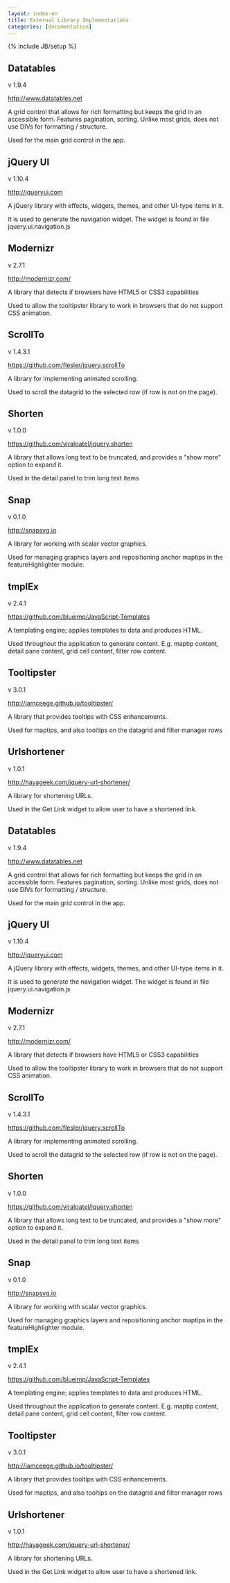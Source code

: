 ```yaml
---
layout: index-en
title: External Library Implementations
categories: [documentation]
---
```

{% include JB/setup %}


## Datatables
v 1.9.4

<http://www.datatables.net>

A grid control that allows for rich formatting but keeps the grid in an accessible form.  Features pagination, sorting. Unlike most grids, does not use DIVs for formatting / structure.

Used for the main grid control in the app.


## jQuery UI
v 1.10.4

<http://jqueryui.com>

A jQuery library with effects, widgets, themes, and other UI-type items in it.

It is used to generate the navigation widget.  The widget is found in file jquery.ui.navigation.js


## Modernizr
v 2.7.1

<http://modernizr.com/>

A library that detects if browsers have HTML5 or CSS3 capabilities

Used to allow the tooltipster library to work in browsers that do not support CSS animation.


## ScrollTo
v 1.4.3.1

<https://github.com/flesler/jquery.scrollTo>

A library for implementing animated scrolling.

Used to scroll the datagrid to the selected row (if row is not on the page).


## Shorten
v 1.0.0

<https://github.com/viralpatel/jquery.shorten>

A library that allows long text to be truncated, and provides a "show more" option to expand it.

Used in the detail panel to trim long text items


## Snap
v 0.1.0

<http://snapsvg.io>

A library for working with scalar vector graphics.

Used for managing graphics layers and repositioning anchor maptips in the featureHighlighter module.


## tmplEx
v 2.4.1

<https://github.com/blueimp/JavaScript-Templates>

A templating engine; applies templates to data and produces HTML.

Used throughout the application to generate content.  E.g. maptip content, detail pane content, grid cell content, filter row content.


## Tooltipster
v 3.0.1

<http://iamceege.github.io/tooltipster/>

A library that provides tooltips with CSS enhancements.

Used for maptips, and also tooltips on the datagrid and filter manager rows


## Urlshortener
v 1.0.1

<http://hayageek.com/jquery-url-shortener/>

A library for shortening URLs.

Used in the Get Link widget to allow user to have a shortened link.


## Datatables
v 1.9.4

<http://www.datatables.net>

A grid control that allows for rich formatting but keeps the grid in an accessible form.  Features pagination, sorting. Unlike most grids, does not use DIVs for formatting / structure.

Used for the main grid control in the app.


## jQuery UI
v 1.10.4

<http://jqueryui.com>

A jQuery library with effects, widgets, themes, and other UI-type items in it.

It is used to generate the navigation widget.  The widget is found in file jquery.ui.navigation.js


## Modernizr
v 2.7.1

<http://modernizr.com/>

A library that detects if browsers have HTML5 or CSS3 capabilities

Used to allow the tooltipster library to work in browsers that do not support CSS animation.


## ScrollTo
v 1.4.3.1

<https://github.com/flesler/jquery.scrollTo>

A library for implementing animated scrolling.

Used to scroll the datagrid to the selected row (if row is not on the page).


## Shorten
v 1.0.0

<https://github.com/viralpatel/jquery.shorten>

A library that allows long text to be truncated, and provides a "show more" option to expand it.

Used in the detail panel to trim long text items


## Snap
v 0.1.0

<http://snapsvg.io>

A library for working with scalar vector graphics.

Used for managing graphics layers and repositioning anchor maptips in the featureHighlighter module.


## tmplEx
v 2.4.1

<https://github.com/blueimp/JavaScript-Templates>

A templating engine; applies templates to data and produces HTML.

Used throughout the application to generate content.  E.g. maptip content, detail pane content, grid cell content, filter row content.


## Tooltipster
v 3.0.1

<http://iamceege.github.io/tooltipster/>

A library that provides tooltips with CSS enhancements.

Used for maptips, and also tooltips on the datagrid and filter manager rows


## Urlshortener
v 1.0.1

<http://hayageek.com/jquery-url-shortener/>

A library for shortening URLs.

Used in the Get Link widget to allow user to have a shortened link.
